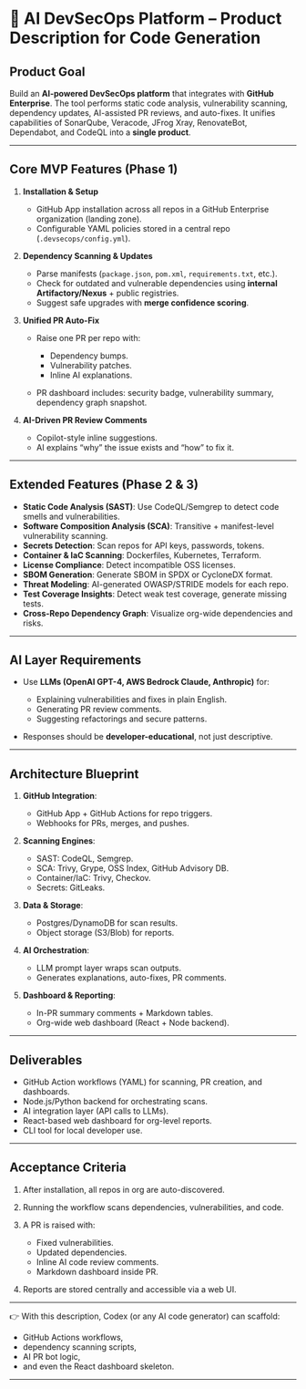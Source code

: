 # 📝 **AI DevSecOps Platform – Product Description for Code Generation**

## **Product Goal**

Build an **AI-powered DevSecOps platform** that integrates with **GitHub Enterprise**. The tool performs static code analysis, vulnerability scanning, dependency updates, AI-assisted PR reviews, and auto-fixes. It unifies capabilities of SonarQube, Veracode, JFrog Xray, RenovateBot, Dependabot, and CodeQL into a **single product**.

---

## **Core MVP Features (Phase 1)**

1. **Installation & Setup**

   * GitHub App installation across all repos in a GitHub Enterprise organization (landing zone).
   * Configurable YAML policies stored in a central repo (`.devsecops/config.yml`).

2. **Dependency Scanning & Updates**

   * Parse manifests (`package.json`, `pom.xml`, `requirements.txt`, etc.).
   * Check for outdated and vulnerable dependencies using **internal Artifactory/Nexus** + public registries.
   * Suggest safe upgrades with **merge confidence scoring**.

3. **Unified PR Auto-Fix**

   * Raise one PR per repo with:

     * Dependency bumps.
     * Vulnerability patches.
     * Inline AI explanations.
   * PR dashboard includes: security badge, vulnerability summary, dependency graph snapshot.

4. **AI-Driven PR Review Comments**

   * Copilot-style inline suggestions.
   * AI explains “why” the issue exists and “how” to fix it.

---

## **Extended Features (Phase 2 & 3)**

* **Static Code Analysis (SAST)**: Use CodeQL/Semgrep to detect code smells and vulnerabilities.
* **Software Composition Analysis (SCA)**: Transitive + manifest-level vulnerability scanning.
* **Secrets Detection**: Scan repos for API keys, passwords, tokens.
* **Container & IaC Scanning**: Dockerfiles, Kubernetes, Terraform.
* **License Compliance**: Detect incompatible OSS licenses.
* **SBOM Generation**: Generate SBOM in SPDX or CycloneDX format.
* **Threat Modeling**: AI-generated OWASP/STRIDE models for each repo.
* **Test Coverage Insights**: Detect weak test coverage, generate missing tests.
* **Cross-Repo Dependency Graph**: Visualize org-wide dependencies and risks.

---

## **AI Layer Requirements**

* Use **LLMs (OpenAI GPT-4, AWS Bedrock Claude, Anthropic)** for:

  * Explaining vulnerabilities and fixes in plain English.
  * Generating PR review comments.
  * Suggesting refactorings and secure patterns.
* Responses should be **developer-educational**, not just descriptive.

---

## **Architecture Blueprint**

1. **GitHub Integration**:

   * GitHub App + GitHub Actions for repo triggers.
   * Webhooks for PRs, merges, and pushes.

2. **Scanning Engines**:

   * SAST: CodeQL, Semgrep.
   * SCA: Trivy, Grype, OSS Index, GitHub Advisory DB.
   * Container/IaC: Trivy, Checkov.
   * Secrets: GitLeaks.

3. **Data & Storage**:

   * Postgres/DynamoDB for scan results.
   * Object storage (S3/Blob) for reports.

4. **AI Orchestration**:

   * LLM prompt layer wraps scan outputs.
   * Generates explanations, auto-fixes, PR comments.

5. **Dashboard & Reporting**:

   * In-PR summary comments + Markdown tables.
   * Org-wide web dashboard (React + Node backend).

---

## **Deliverables**

* GitHub Action workflows (YAML) for scanning, PR creation, and dashboards.
* Node.js/Python backend for orchestrating scans.
* AI integration layer (API calls to LLMs).
* React-based web dashboard for org-level reports.
* CLI tool for local developer use.

---

## **Acceptance Criteria**

1. After installation, all repos in org are auto-discovered.
2. Running the workflow scans dependencies, vulnerabilities, and code.
3. A PR is raised with:

   * Fixed vulnerabilities.
   * Updated dependencies.
   * Inline AI code review comments.
   * Markdown dashboard inside PR.
4. Reports are stored centrally and accessible via a web UI.

---

👉 With this description, Codex (or any AI code generator) can scaffold:

* GitHub Actions workflows,
* dependency scanning scripts,
* AI PR bot logic,
* and even the React dashboard skeleton.

---
